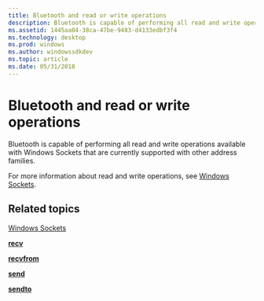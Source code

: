 ```yaml
---
title: Bluetooth and read or write operations
description: Bluetooth is capable of performing all read and write operations available with Windows Sockets that are currently supported with other address families.
ms.assetid: 1445aa04-38ca-47be-9483-d4133edbf3f4
ms.technology: desktop
ms.prod: windows
ms.author: windowssdkdev
ms.topic: article
ms.date: 05/31/2018
---
```


# Bluetooth and read or write operations

Bluetooth is capable of performing all read and write operations available with Windows Sockets that are currently supported with other address families.

For more information about read and write operations, see [Windows Sockets](https://msdn.microsoft.com/library/windows/desktop/ms740673).

## Related topics

<dl> <dt>

[Windows Sockets](https://msdn.microsoft.com/library/windows/desktop/ms740673)
</dt> <dt>

[**recv**](https://msdn.microsoft.com/library/windows/desktop/ms740121)
</dt> <dt>

[**recvfrom**](https://msdn.microsoft.com/library/windows/desktop/ms740120)
</dt> <dt>

[**send**](https://msdn.microsoft.com/library/windows/desktop/ms740149)
</dt> <dt>

[**sendto**](https://msdn.microsoft.com/library/windows/desktop/ms740148)
</dt> </dl>

 

 




